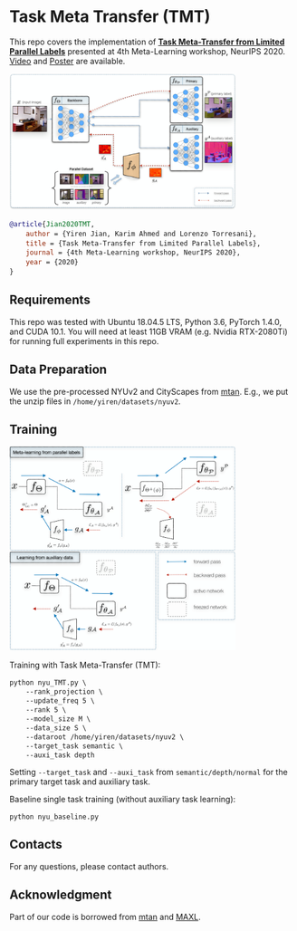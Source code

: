 # Task Meta Transfer (TMT)
This repo covers the implementation of **[Task Meta-Transfer from Limited Parallel Labels](https://meta-learn.github.io/2020/papers/15_paper.pdf)** presented at 4th Meta-Learning workshop, NeurIPS 2020. [Video](https://slideslive.com/38941946/task-metatransfer-from-limited-parallel-labels) and [Poster](https://meta-learn.github.io/2020/papers/15_poster.png) are available.

<img src="figures/overview.png" width="400">

```bibtex
@article{Jian2020TMT,
    author = {Yiren Jian, Karim Ahmed and Lorenzo Torresani},
    title = {Task Meta-Transfer from Limited Parallel Labels},
    journal = {4th Meta-Learning workshop, NeurIPS 2020},
    year = {2020}
}
```

## Requirements
This repo was tested with Ubuntu 18.04.5 LTS, Python 3.6, PyTorch 1.4.0, and CUDA 10.1. You will need at least 11GB VRAM (e.g. Nvidia RTX-2080Ti) for running full experiments in this repo.

## Data Preparation
We use the pre-processed NYUv2 and CityScapes from [mtan](https://github.com/lorenmt/mtan). E.g., we put the unzip files in `/home/yiren/datasets/nyuv2`.

## Training
<img src="figures/method.png" width="400">

Training with Task Meta-Transfer (TMT):
```
python nyu_TMT.py \
    --rank_projection \
    --update_freq 5 \
    --rank 5 \
    --model_size M \
    --data_size S \
    --dataroot /home/yiren/datasets/nyuv2 \
    --target_task semantic \
    --auxi_task depth
```
Setting `--target_task` and `--auxi_task` from `semantic/depth/normal` for the primary target task and auxiliary task.

Baseline single task training (without auxiliary task learning):
```
python nyu_baseline.py
```

## Contacts
For any questions, please contact authors.

## Acknowledgment
Part of our code is borrowed from [mtan](https://github.com/lorenmt/mtan) and [MAXL](https://github.com/lorenmt/maxl).
